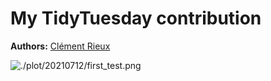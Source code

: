 
<!-- README.md is generated from README.Rmd. Please edit that file -->

# My TidyTuesday contribution

**Authors:** [Clément Rieux](https://github.com/clementrx)

![./plot/20210712/first\_test.png](https://github.com/clementrx/Tidytuesday_sub/plot/20220712/first_test.png)
